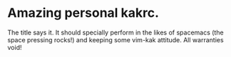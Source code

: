 # Amazing personal kakrc.

The title says it. It should specially perform in the likes of spacemacs (the space pressing rocks!) and keeping some vim-kak attitude. All warranties void!
